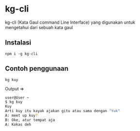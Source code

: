 # kg-cli
kg-cli (Kata Gaul command Line Interface) yang digunakan untuk mengetahui dari sebuah kata gaul

## Instalasi
`npm i -g kg-cli`

## Contoh penggunaan
`kg kuy`

Output => 
```bash
user@User ~
$ kg kuy
Kuy
Arti kuy itu kayak ajakan gitu atau sama dengan "Yuk"
A: meet up kuy?
B: Oke, atur tempat aja
A: Kokas deh
```